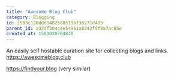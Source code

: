 ```yaml
---
title: "Awesome Blog Club"
category: Blogging
id: 2583c128ddd1482588519af36271d4d5
parent_id: a32df304c4e54961a8342f9f8a7ac85e
created_at: 1591020704830
---
```


An easily self hostable curation site for collecting blogs and links. https://awesomeblog.club

https://findyour.blog (very similar)
    